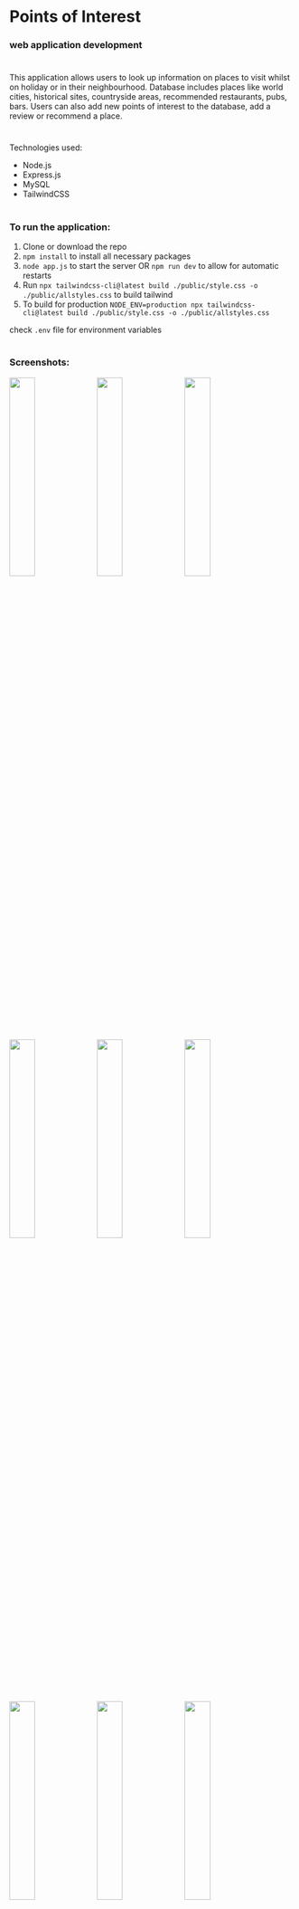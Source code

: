 # Points of Interest
### web application development
#

This application allows users to look up information on places to visit whilst on holiday or in their neighbourhood.
Database includes places like world cities, historical sites, countryside areas, recommended restaurants, pubs, bars. 
Users can also add new points of interest to the database, add a review or recommend a place.
#
Technologies used:
- Node.js
- Express.js
- MySQL
- TailwindCSS
#

### To run the application: 
1. Clone or download the repo
2. ```npm install```  to install all necessary packages
3. ```node app.js``` to start the server 
OR 
```npm run dev``` to allow for automatic restarts
4. Run ```npx tailwindcss-cli@latest build ./public/style.css -o ./public/allstyles.css``` to build tailwind
5. To build for production 
    ```NODE_ENV=production npx tailwindcss-cli@latest build ./public/style.css -o ./public/allstyles.css```

check ```.env``` file for environment variables

#
### Screenshots:
<img src="https://user-images.githubusercontent.com/29167607/114050187-f5fbf500-9883-11eb-8470-e6ce726ed5ea.jpg" width="30%"></img> 
<img src="https://user-images.githubusercontent.com/29167607/114049896-bd5c1b80-9883-11eb-9ac5-f8cf1fc4d074.jpg" width="30%"></img> 
<img src="https://user-images.githubusercontent.com/29167607/114049880-ba612b00-9883-11eb-9009-f92a66d41554.jpg" width="30%"></img> 
<img src="https://user-images.githubusercontent.com/29167607/114049853-b3d2b380-9883-11eb-84e1-c6f08e0b01f7.jpg" width="30%"></img> 
<img src="https://user-images.githubusercontent.com/29167607/114049827-afa69600-9883-11eb-9443-f43b10de8d55.jpg" width="30%"></img> 
<img src="https://user-images.githubusercontent.com/29167607/114049805-a9b0b500-9883-11eb-87d8-4c099c6749d9.jpg" width="30%"></img> 
<img src="https://user-images.githubusercontent.com/29167607/114049788-a74e5b00-9883-11eb-9995-3b246f438aad.jpg" width="30%"></img> 
<img src="https://user-images.githubusercontent.com/29167607/114049744-9dc4f300-9883-11eb-91a8-5aa3c779e283.jpg" width="30%"></img> 
<img src="https://user-images.githubusercontent.com/29167607/114050649-5e4ad680-9884-11eb-8eb2-e72741e228a1.jpg" width="30%"></img> 

